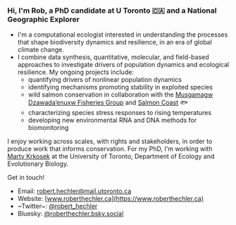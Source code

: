 ### Hi, I'm Rob, a PhD candidate at U Toronto :canada: and a National Geographic Explorer

- I'm a computational ecologist interested in understanding the processes that shape biodiversity dynamics and resilience, in an era of global climate change. 
- I combine data synthesis, quantitative, molecular, and field-based approaches to investigate drivers of population dynamics and ecological resilience. My ongoing projects include:
    - quantifying drivers of nonlinear population dynamics
    - identifying mechanisms promoting stability in exploited species
    - wild salmon conservation in collaboration with the [Musgamagw Dzawada’enuxw Fisheries Group](https://mdfgfisheries.ca/) and [Salmon Coast](https://salmoncoast.org/) :fish: 
    - characterizing species stress responses to rising temperatures
    - developing new environmental RNA and DNA methods for biomonitoring  

I enjoy working across scales, with rights and stakeholders, in order to produce work that informs conservation. For my PhD, I'm working with [Marty Krkosek](https://krkosek.eeb.utoronto.ca/) at the University of Toronto, Department of Ecology and Evolutionary Biology.

Get in touch!
- Email: [robert.hechler@mail.utoronto.ca](mailto:robert.hechler@mail.utoronto.ca)
- Website: [www.roberthechler.ca](https://www.roberthechler.ca) 
- ~Twitter~: [@robert_hechler](https://x.com/robert_hechler)
- Bluesky: [@roberthechler.bsky.social](https://bsky.app/profile/roberthechler.bsky.social)





  

<!--
**RobertHechler/RobertHechler** is a ✨ _special_ ✨ repository because its `README.md` (this file) appears on your GitHub profile.

Here are some ideas to get you started:

- 🔭 I’m currently working on ...
- 🌱 I’m currently learning ...
- 👯 I’m looking to collaborate on ...
- 🤔 I’m looking for help with ...
- 💬 Ask me about ...
- 📫 How to reach me: ...
- 😄 Pronouns: ...
- ⚡ Fun fact: ...
-->
